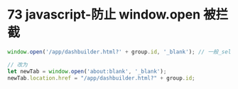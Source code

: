 # 73 javascript-防止 window.open 被拦截

```javascript
window.open('/app/dashbuilder.html?' + group.id, '_blank'); // 一般_self不会被拦截

// 改为
let newTab = window.open('about:blank', '_blank');
newTab.location.href = "/app/dashbuilder.html?" + group.id;
```

